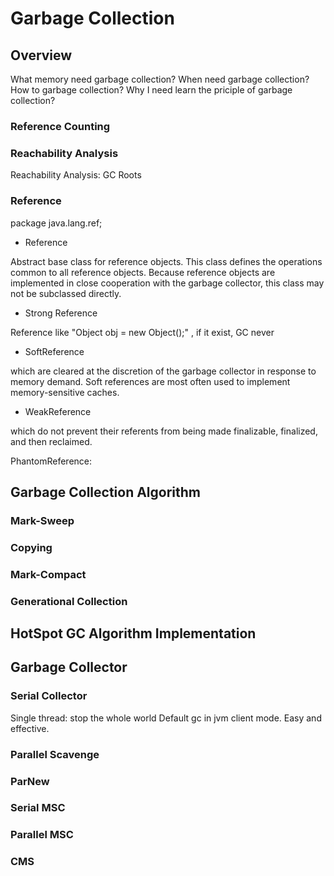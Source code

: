 # Garbage Collection

## Overview
What memory need garbage collection?
When need garbage collection?
How to garbage collection?
Why I need learn the priciple of garbage collection?

### Reference Counting

### Reachability Analysis
Reachability Analysis: GC Roots

### Reference
package java.lang.ref;

* Reference<T>

Abstract base class for reference objects.
This class defines the operations common to all reference objects.  Because reference objects are implemented in close cooperation with the garbage collector, this class may not be subclassed directly.

* Strong Reference

Reference like "Object obj = new Object();" , if it exist, GC never

* SoftReference<T>

which are cleared at the discretion of the garbage collector in response to memory demand.  Soft references are most often used to implement memory-sensitive caches.

* WeakReference<T>

which do not prevent their referents from being made finalizable, finalized, and then reclaimed.

PhantomReference:


## Garbage Collection Algorithm

### Mark-Sweep

### Copying

### Mark-Compact

### Generational Collection


## HotSpot GC Algorithm Implementation


## Garbage Collector

### Serial Collector
Single thread: stop the whole world
Default gc in jvm client mode.
Easy and effective.

### Parallel Scavenge

### ParNew


### Serial MSC

### Parallel MSC

### CMS
